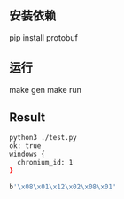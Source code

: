 ## 安装依赖

pip install protobuf

## 运行

make gen
make run

## Result

```bash
python3 ./test.py
ok: true
windows {
  chromium_id: 1
}

b'\x08\x01\x12\x02\x08\x01'

```
